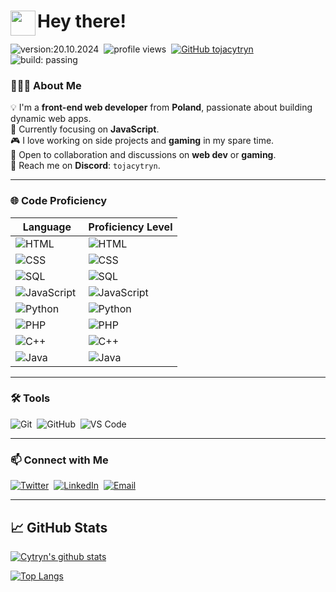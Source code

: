 # <img src="https://user-images.githubusercontent.com/39513876/112366216-8cfe7400-8cfe-11eb-8116-7d3dbae20e97.gif" width="40" align="left"/> Hey there! 

![version:20.10.2024](https://img.shields.io/badge/version-20.10.2024-informational)&nbsp;
![profile views](https://komarev.com/ghpvc/?username=tojacytryn)&nbsp;
[![GitHub tojacytryn](https://img.shields.io/github/followers/tojacytryn?label=follow&style=social)](https://github.com/tojacytryn)&nbsp;
![build: passing](https://img.shields.io/badge/build-passing-success)

### 👨🏻‍💻 About Me

💡 I'm a **front-end web developer** from **Poland**, passionate about building dynamic web apps.  \
🌱 Currently focusing on **JavaScript**.  \
🎮 I love working on side projects and **gaming** in my spare time.  \
💬 Open to collaboration and discussions on **web dev** or **gaming**. \
📩 Reach me on **Discord**: `tojacytryn`.

---

### 🌐 Code Proficiency

| Language      | Proficiency Level  |
|---------------|---------------------|
| ![HTML](https://img.shields.io/badge/-HTML-05122A?style=flat&logo=html5)&nbsp;       | ![HTML](https://img.shields.io/badge/-90%25-darkgreen) |
| ![CSS](https://img.shields.io/badge/-CSS-05122A?style=flat&logo=css3&logoColor=1572B6)&nbsp;    | ![CSS](https://img.shields.io/badge/-65%25-mediumseagreen) |
| ![SQL](https://img.shields.io/badge/-SQL-05122A?style=flat&logo=postgresql)&nbsp; | ![SQL](https://img.shields.io/badge/-50%25-yellowgreen) |
| ![JavaScript](https://img.shields.io/badge/-JavaScript-05122A?style=flat&logo=javascript)&nbsp; | ![JavaScript](https://img.shields.io/badge/-45%25-gold) |
| ![Python](https://img.shields.io/badge/-Python-05122A?style=flat&logo=python)&nbsp; | ![Python](https://img.shields.io/badge/-30%25-orange) |
| ![PHP](https://img.shields.io/badge/php-05122A?style=flat&logo=PHP&logoColor=white)&nbsp;    | ![PHP](https://img.shields.io/badge/-20%25-orangered) |
| ![C++](https://img.shields.io/badge/-C++-05122A?style=flat&logo=C%2B%2B&logoColor=00599C)&nbsp; | ![C++](https://img.shields.io/badge/-10%25-red) |
| ![Java](https://img.shields.io/badge/Java-05122A?style=flat&logo=openjdk&logoColor=white)&nbsp;    | ![Java](https://img.shields.io/badge/-5%25-darkred) |

---

### 🛠 Tools

![Git](https://img.shields.io/badge/-Git-05122A?style=flat&logo=git)&nbsp;
![GitHub](https://img.shields.io/badge/-GitHub-05122A?style=flat&logo=github)&nbsp;
![VS Code](https://img.shields.io/badge/-VS%20Code-05122A?style=flat&logo=visual-studio-code&logoColor=007ACC)&nbsp;

---

### 📫 Connect with Me

[![Twitter](https://img.shields.io/badge/Twitter-05122A?logo=x)](https://x.com/tojacytryn/)&nbsp;
[![LinkedIn](https://img.shields.io/badge/-LinkedIn-05122A?style=flat&logo=linkedin)](https://www.linkedin.com/in/tojacytryn/)&nbsp;
[![Email](https://img.shields.io/badge/-Email-05122A?style=flat&logo=gmail)](mailto:pancytryn.dawid@gmail.com)&nbsp;

---

## 📈 GitHub Stats 

[![Cytryn's github stats](https://github-readme-stats.vercel.app/api?username=tojacytryn)](https://github.com/tojacytryn)

[![Top Langs](https://github-readme-stats.vercel.app/api/top-langs/?username=tojacytryn&layout=compact)](https://github.com/tojacytryn)
